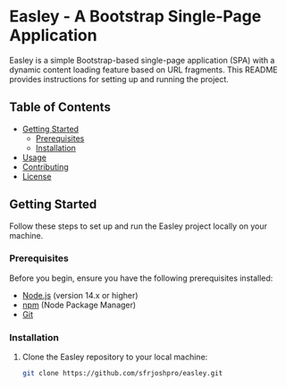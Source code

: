 # Easley - A Bootstrap Single-Page Application

Easley is a simple Bootstrap-based single-page application (SPA) with a dynamic content loading feature based on URL fragments. This README provides instructions for setting up and running the project.

## Table of Contents

- [Getting Started](#getting-started)
  - [Prerequisites](#prerequisites)
  - [Installation](#installation)
- [Usage](#usage)
- [Contributing](#contributing)
- [License](#license)

## Getting Started

Follow these steps to set up and run the Easley project locally on your machine.

### Prerequisites

Before you begin, ensure you have the following prerequisites installed:

- [Node.js](https://nodejs.org/) (version 14.x or higher)
- [npm](https://www.npmjs.com/) (Node Package Manager)
- [Git](https://git-scm.com/)

### Installation

1. Clone the Easley repository to your local machine:

   ```bash
   git clone https://github.com/sfrjoshpro/easley.git
